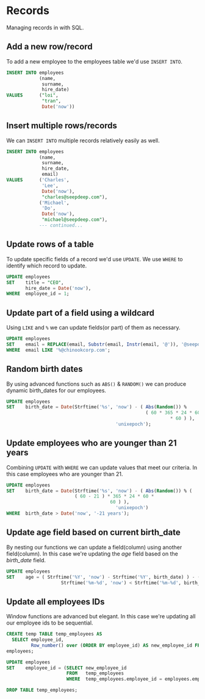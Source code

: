 # Records

Managing records in with SQL.

## Add a new row/record

To add a new employee to the employees table we'd use `INSERT INTO`.

```sql
INSERT INTO employees
            (name,
             surname,
             hire_date)
VALUES      ("loi",
             "tran",
             Date('now'))
```

## Insert multiple rows/records

We can `INSERT INTO` multiple records relatively easily as well.

```sql
INSERT INTO employees
            (name,
             surname,
             hire_date,
             email)
VALUES      ('Charles',
             'Lee',
             Date('now'),
             "charles@seepdeep.com"),
            ('Michael',
             'Do',
             Date('now'),
             "michael@seepdeep.com"),
            --- continued...
```

## Update rows of a table

To update specific fields of a record we'd use `UPDATE`. We use `WHERE` to identify which record to update.

```sql
UPDATE employees
SET    title = "CEO",
       hire_date = Date('now'),
WHERE  employee_id = 1;
```

## Update part of a field using a wildcard

Using `LIKE` and `%` we can update fields(or part) of them as necessary.

```sql
UPDATE employees
SET    email = REPLACE(email, Substr(email, Instr(email, '@')), '@seepdeep.com')
WHERE  email LIKE '%@chinookcorp.com';
```

## Random birth dates

By using advanced functions such as `ABS()` & `RANDOM()` we can produce dynamic birth_dates for our employees.

```sql
UPDATE employees
SET    birth_date = Date(Strftime('%s', 'now') - ( Abs(Random()) %
                                                   ( 60 * 365 * 24 * 60
                                                            * 60 ) ),
                                        'unixepoch');
```

## Update employees who are younger than 21 years

Combining `UPDATE` with `WHERE` we can update values that meet our criteria. In this case employees who are younger than 21.

```sql
UPDATE employees
SET    birth_date = Date(Strftime('%s', 'now') - ( Abs(Random()) % (
                         ( 60 - 21 ) * 365 * 24 * 60 *
                                      60 ) ),
                                        'unixepoch')
WHERE  birth_date > Date('now', '-21 years');
```

## Update age field based on current birth_date

By nesting our functions we can update a field(column) using another field(column). In this case we're updating the _age_ field based on the _birth_date_ field.

```sql
UPDATE employees
SET    age = ( Strftime('%Y', 'now') - Strftime('%Y', birth_date) ) - (
                    Strftime('%m-%d', 'now') < Strftime('%m-%d', birth_date) );
```

## Update all employees IDs

Window functions are advanced but elegant. In this case we're updating all our employee ids to be sequential.

```sql
CREATE temp TABLE temp_employees AS
  SELECT employee_id,
         Row_number() over (ORDER BY employee_id) AS new_employee_id FROM
employees;

UPDATE employees
SET    employee_id = (SELECT new_employee_id
                      FROM   temp_employees
                      WHERE  temp_employees.employee_id = employees.employee_id);

DROP TABLE temp_employees;
```
